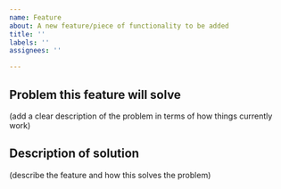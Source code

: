 ```yaml
---
name: Feature
about: A new feature/piece of functionality to be added
title: ''
labels: ''
assignees: ''

---
```


## Problem this feature will solve

(add a clear description of the problem in terms of how things currently work)

## Description of solution

(describe the feature and how this solves the problem)
